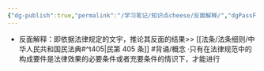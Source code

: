 ```yaml
---
{"dg-publish":true,"permalink":"/学习笔记/知识点cheese/反面解释/","dgPassFrontmatter":true,"created":"2024-07-16T10:04:53.886+08:00","updated":"2024-09-30T11:32:56.469+08:00"}
---
```


- 反面解释：即依据法律规定的文宇，推论其反面的结果>> [[法条/法条细则/中华人民共和国民法典#^t405\|民第 405 条]] #背诵/概念 
·只有在法律规范中的构成要件是法律效果的必要条件或者充要条件的情识下，才能进行